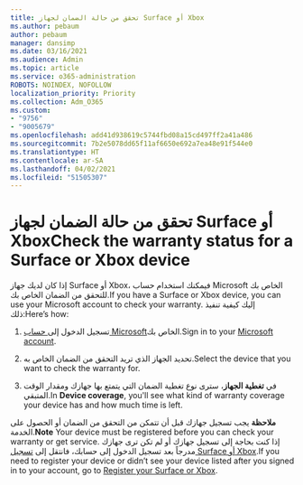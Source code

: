 ```yaml
---
title: تحقق من حالة الضمان لجهاز Surface أو Xbox
ms.author: pebaum
author: pebaum
manager: dansimp
ms.date: 03/16/2021
ms.audience: Admin
ms.topic: article
ms.service: o365-administration
ROBOTS: NOINDEX, NOFOLLOW
localization_priority: Priority
ms.collection: Adm_O365
ms.custom:
- "9756"
- "9005679"
ms.openlocfilehash: add41d938619c5744fbd08a15cd497ff2a41a486
ms.sourcegitcommit: 7b2e5078dd65f11af6650e692a7ea48e91f544e0
ms.translationtype: HT
ms.contentlocale: ar-SA
ms.lasthandoff: 04/02/2021
ms.locfileid: "51505307"
---
```

# <a name="check-the-warranty-status-for-a-surface-or-xbox-device"></a><span data-ttu-id="0217f-102">تحقق من حالة الضمان لجهاز Surface أو Xbox</span><span class="sxs-lookup"><span data-stu-id="0217f-102">Check the warranty status for a Surface or Xbox device</span></span>

<span data-ttu-id="0217f-103">إذا كان لديك جهاز Surface أو Xbox، فيمكنك استخدام حساب Microsoft الخاص بك للتحقق من الضمان الخاص بك.</span><span class="sxs-lookup"><span data-stu-id="0217f-103">If you have a Surface or Xbox device, you can use your Microsoft account to check your warranty.</span></span> <span data-ttu-id="0217f-104">إليك كيفية تنفيذ ذلك:</span><span class="sxs-lookup"><span data-stu-id="0217f-104">Here’s how:</span></span>

1. <span data-ttu-id="0217f-105">تسجيل الدخول إلى[ حساب Microsoft](https://account.microsoft.com/devices/)الخاص بك.</span><span class="sxs-lookup"><span data-stu-id="0217f-105">Sign in to your [Microsoft account](https://account.microsoft.com/devices/).</span></span> 

1. <span data-ttu-id="0217f-106">تحديد الجهاز الذي تريد التحقق من الضمان الخاص به.</span><span class="sxs-lookup"><span data-stu-id="0217f-106">Select the device that you want to check the warranty for.</span></span>

1. <span data-ttu-id="0217f-107">في **تغطية الجهاز**، سترى نوع تغطية الضمان التي يتمتع بها جهازك ومقدار الوقت المتبقي.</span><span class="sxs-lookup"><span data-stu-id="0217f-107">In **Device coverage**, you'll see what kind of warranty coverage your device has and how much time is left.</span></span>

<span data-ttu-id="0217f-108">**ملاحظة** يجب تسجيل جهازك قبل أن تتمكن من التحقق من الضمان أو الحصول على الخدمة.</span><span class="sxs-lookup"><span data-stu-id="0217f-108">**Note** Your device must be registered before you can check your warranty or get service.</span></span> <span data-ttu-id="0217f-109">إذا كنت بحاجة إلى تسجيل جهازك أو لم تكن ترى جهازك مدرجاً بعد تسجيل الدخول إلى حسابك، فانتقل إلى [تسجيل Surface أو Xbox](https://support.microsoft.com/surface/register-your-surface-or-xbox-fd7d73f8-b0e6-c9fa-e83b-0b64652e2376).</span><span class="sxs-lookup"><span data-stu-id="0217f-109">If you need to register your device or didn’t see your device listed after you signed in to your account, go to [Register your Surface or Xbox](https://support.microsoft.com/surface/register-your-surface-or-xbox-fd7d73f8-b0e6-c9fa-e83b-0b64652e2376).</span></span>
